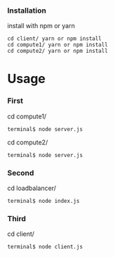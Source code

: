 ### Installation

install with npm or yarn
```
cd client/ yarn or npm install
cd compute1/ yarn or npm install
cd compute2/ yarn or npm install
```

# Usage

### First
cd compute1/
```
terminal$ node server.js
```

cd compute2/
```
terminal$ node server.js
```

### Second
cd loadbalancer/
```
terminal$ node index.js
```

### Third
cd client/
```
terminal$ node client.js
```
